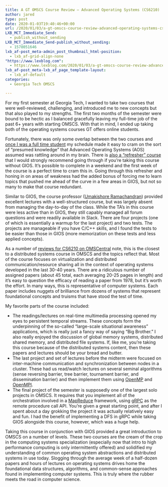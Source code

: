 ```yaml
---
title: A GT OMSCS Course Review – Advanced Operating Systems (CS6210)
author: jared
type: post
date: 2020-01-03T19:40:46+00:00
url: /2020/01/03/a-gt-omscs-course-review-advanced-operating-systems-cs6210/
LXB_MCT_Immediate_Send:
  - publish_without_sending
LXB_MCT_Immediate_Send-publish_without_sending:
  - 1578051646
lxb_af-post_meta-admin_post_thumbnail_html-position:
  - lxb_af-grid-align-none
"https://www.lexblog.com":
  - https://www.lexblog.com/2020/01/03/a-gt-omscs-course-review-advanced-operating-systems-cs6210/
lxb_af-post_meta-lxb_af_page_template-layout:
  - lxb_af-default
categories:
  - Georgia Tech OMSCS

---
```

For my first semester at Georgia Tech, I wanted to take two courses that were well-reviewed, challenging, and introduced me to new concepts but that also played to my strengths. The first two months of the semester were bound to be hectic as I balanced gracefully leaving my full-time job of the past 6+ years with starting OMSCS. With that in mind, I ended up taking both of the operating systems courses GT offers online students.

Fortunately, there was only some overlap between the two courses and [once I was a full time student][1] my schedule made it easy to cram on the sort of &#8220;presumed knowledge&#8221; that Advanced Operating Systems (AOS) assumed was rattling around in my brain. There is [also a &#8220;refresher&#8221; course][2] that I would strongly recommend going through if you&#8217;re taking this course without GIOS. It&#8217;s possible to complete in a weekend and the first week of the course is a perfect time to cram this in. Going through this refresher and honing in on areas of weakness had the added bonus of forcing me to learn topics that pushed me ahead of the curve in a few areas in GIOS, but not so many to make that course redundant.

Similar to GIOS, the course professor ([Umakishore Ramachandran][3]) provided excellent lectures with a well-structured course, but was largely absent from managing the day-to-day of the class. While the TA&#8217;s in this course were less active than in GIOS, they still capably managed all forum questions and were readily available in Slack. There are four projects (one of which is essentially a warmup for the last project) and two tests. The projects are manageable if you have C/C++ skills, and I found the tests to be easier than those in GIOS (more memorization on these tests and less applied concepts).

<!--more-->

As a number of [reviews for CS6210 on OMSCentral][4] note, this is the closest to a distributed systems course in OMSCS and the topics reflect that. Most of the course focuses on virtualization and distributed communication/resource sharing all in the context of operating systems developed in the last 30-40 years. There are a ridiculous number of assigned papers (about 45 total, each averaging 20-25 pages in length) and it&#8217;s easy to question the efficacy of reading a paper from 1978, but it&#8217;s worth the effort. In many ways, this is representative of computer systems. Each paper includes nuggets of brilliance from dozens of systems that represent foundational concepts and truisms that have stood the test of time.

My favorite parts of the course included:

  * The readings/lectures on real-time multimedia processing opened my eyes to persistent temporal streams. These concepts form the underpinning of the so-called &#8220;large-scale situational awareness&#8221; applications, which is really just a fancy way of saying &#8220;Big Brother.&#8221; I also really enjoyed the discussion of global memory systems, distributed shared memory, and distributed file systems. If, like me, you&#8217;re taking this course because of the distributed systems content, then these papers and lectures should be your bread and butter.
  * The last project and set of lectures before the midterm were focused on inter-machine communication and synchronization between nodes in a cluster. These had us read/watch lectures on several seminal algorithms (sense reversing barrier, tree barrier, tournament barrier, and dissemination barrier) and then implement them using [OpenMP][5] and [OpenMPI][6].
  * The final project of the semester is supposedly one of the largest solo projects in OMSCS. It requires that you implement all of the orchestration involved in a [MapReduce][7] framework, using [gRPC][8] as the remote procedure call API. You&#8217;re given a great starting point, and after I spent about a day grokking the project it was actually relatively easy and fun. I had the benefit of implementing a DFS in gRPC while taking GIOS alongside this course, however, which was a huge help.

Taking this course in conjunction with GIOS provided a great introduction to OMSCS on a number of levels. These two courses are the cream of the crop in the computing systems specialization (especially now that intro to high performance computing is only intermittently offered) and solidified my understanding of common operating system abstractions and distributed systems in use today. Slogging through the average week of a half-dozen papers and hours of lectures on operating systems drives home the foundational data structures, algorithms, and common-sense approaches found in implementing computer systems. This is truly where the rubber meets the road in computer science.

 [1]: https://www.jsulz.com/2019/12/a-full-time-student/
 [2]: https://www.udacity.com/course/gt-refresher-advanced-os--ud098
 [3]: https://www.cc.gatech.edu/~rama/
 [4]: https://omscentral.com/course/CS-6210
 [5]: https://www.openmp.org/
 [6]: https://www.open-mpi.org/
 [7]: https://en.wikipedia.org/wiki/MapReduce
 [8]: https://grpc.io/
